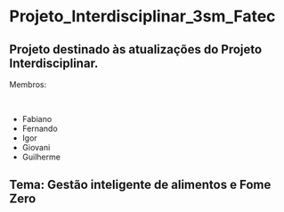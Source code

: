 # Projeto_Interdisciplinar_3sm_Fatec

## Projeto destinado às atualizações do Projeto Interdisciplinar.

<p>Membros: </p> <br>

<ul>
  <li>
    Fabiano
  </li>
  <li>
    Fernando
  </li>
  <li>
    Igor
  </li>
  <li>
    Giovani
  </li>
  <li>
    Guilherme
  </li>
</ul>

## Tema: Gestão inteligente de alimentos e Fome Zero

